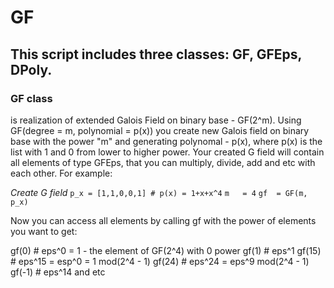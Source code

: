 # GF

This script includes three classes: **GF, GFEps, DPoly.**
---
### GF class 
is realization of extended Galois Field on binary base - GF(2^m). Using GF(degree = m, polynomial = p(x)) you create new Galois field on binary base with the power "m" and generating polynomal - p(x), where p(x) is the list with 1 and 0 from lower to higher power. Your created G field will contain all elements of type GFEps, that you can multiply, divide, add and etc with each other. For example:

*Create G field*
`p_x = [1,1,0,0,1] # p(x) = 1+x+x^4`
`m   = 4`
`gf  = GF(m, p_x)`

Now you can access all elements by calling gf with the power of elements you want to get:

gf(0)  # eps^0 = 1 - the element of GF(2^4) with 0 power
gf(1)  # eps^1
gf(15) # eps^15 = esp^0 = 1 mod(2^4 - 1)
gf(24) # eps^24 = eps^9 mod(2^4 - 1)
gf(-1) # eps^14
and etc

